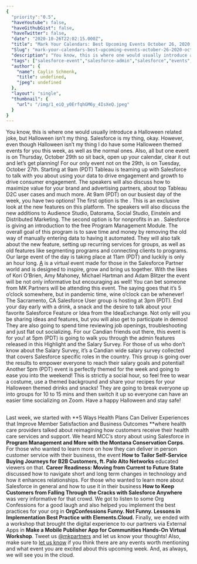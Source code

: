 ```yaml
---
{
  "priority":"0.5",
  "haveYoutube": false,
  "haveGithubGist": false,
  "haveTwitter": false,
  "date": "2020-10-26T22:02:15.000Z",
  "title": "Mark Your Calendars: Best Upcoming Events October 26, 2020 — October 30, 2020",
  "Slug": "mark-your-calendars-best-upcoming-events-october-26-2020-october-30-2020",
  "description": "You know, this is where one would usually introduce a Halloween related joke, but Halloween isn’t my thing. Salesforce is my thing, okay. However, even though Halloween isn’t my thing I do have some Halloween themed events for you this week, as well as the normal ones. Also, all but one event is on Thursday, October 29th so sit back, open up your calendar, clear it out and let’s get planning!.",
  "tags": ["salesforce-event","salesforce-admin","salesforce","events","virtual-events"],
  "author": {
    "name": Caylin Schmenk,
    "title": undefined,
    "jpeg": undefined
  },
  "layout": "single",
  "thumbnail": {
    "url": "/img/1_eiQ_y0ErfqhGM6y_4IsXeQ.jpeg"
  }
}
---
```

You know, this is where one would usually introduce a Halloween related joke, but Halloween isn’t my thing. Salesforce is my thing, okay. However, even though Halloween isn’t my thing I do have some Halloween themed events for you this week, as well as the normal ones. Also, all but one event is on Thursday, October 29th so sit back, open up your calendar, clear it out and let’s get planning!
For our only event not on the 29th, [](https:https://www.salesforce.com/form/events/webinars/form-rss/2637582//www.salesforce.com/form/events/webinars/form-rss/2735662) is on Tuesday, October 27th. Starting at 9am (PDT) Tableau is teaming up with Salesforce to talk with you about using your data to drive engagement and growth to drive consumer engagement. The speakers will also discuss how to maximize value for your brand and advertising partners, about top Tableau D2C user cases and much more.
At 9am (PDT) on our busiest day of the week, you have two options! The first option is the [](https://www.salesforce.com/form/events/webinars/form-rss/2558830). This is an exclusive look at the new features on this platform. The speakers will also discuss the new additions to Audience Studio, Datorama, Social Studio, Einstein and Distributed Marketing.
The second option is for nonprofits in an [](https://www.salesforce.com/form/sfdo/ngo/intro-to-managing-your-programs-webinar/).
Salesforce is giving an introduction to the free Program Management Module. The overall goal of this program is to save time and money by removing the old way of manually entering data to having it automated. They will also talk about the new feature, setting up recurring services for groups, as well as old features like segmenting programs and connecting clients to programs.
Our large event of the day is taking place at 11am (PDT) and luckily is only an hour long. [A](https://event.on24.com/eventRegistration/EventLobbyServlet?target=reg20.jsp&amp;referrer=https%3A%2F%2Fsalesforce.quip.com%2F&amp;eventid=2706395&amp;sessionid=1&amp;key=ED6E88109BD7597CAFA827AD997681A5&amp;regTag=&amp;sourcepage=register) is a virtual event made for those in the Salesforce Partner world and is designed to inspire, grow and bring us together. With the likes of Kori O’Brien, Amy Mahoney, Michael Hartman and Adam Blitzer the event will be not only informative but encouraging as well! You can bet someone from MK Partners will be attending this event.
The saying goes that it’s 5 o’clock somewhere, but in pandemic time, wine o’clock can be whenever! The Sacramento, CA Salesforce User group is hosting [](https://trailblazercommunitygroups.com/events/details/salesforce-salesforce-user-group-sacramento-united-states-presents-favorite-features-and-ideas-virtual-happy-hour/) at 3pm (PDT). End your day early with a drink, a snack and the desire to talk about your favorite Salesforce Feature or Idea from the IdeaExchange. Not only will you be sharing ideas and features, but you will also get to participate in demos! They are also going to spend time reviewing job openings, troubleshooting and just flat out socializing.
For our Candian friends out there, this event is for you! [](https://trailblazercommunitygroups.com/events/details/salesforce-salesforce-admin-group-vancouver-canada-presents-winter-21-highlights-and-canadian-salary-survey-results/) at 5pm (PDT) is going to walk you through the admin features released in this Highlight and the Salary Survey. For those of us who don’t know about the Salary Survey, it’s a Candian wide salary survey collected that covers Salesforce specific roles in the country. This group is going over the results to empower everyone to reach their salary goals and potential!
Another 5pm (PDT) event [](https://trailblazercommunitygroups.com/events/details/salesforce-salesforce-admin-group-seattle-united-states-presents-october-halloween-happy-hour/) is perfectly themed for the week and going to ease you into the weekend! This is strictly a social hour, so feel free to wear a costume, use a themed background and share your recipes for your Halloween themed drinks and snacks! They are going to break everyone up into groups for 10 to 15 mins and then switch it up so everyone can have an easier time socializing on Zoom. Have a happy Halloween and stay safe!

## 

Last week, we started with **5 Ways Health Plans Can Deliver Experiences that Improve Member Satisfaction and Business Outcomes **where health care providers talked about reimagining how customers receive their health care services and support. We heard MCC’s story about using Salesforce in **Program Management and More with the Montana Conservation Corps**.
For those who wanted to learn more on how they can deliver in person customer service with their business, the event **How to Tailor Self-Service Buying Journeys for B2B Customers, ft. Palo Alto Networks** educated viewers on that. **Career Readiness: Moving from Current to Future State** discussed how to navigate short and long term changes in technology and how it enhances relationships.
For those who wanted to learn more about Salesforce in general and how to use it in their business **How to Keep Customers from Falling Through the Cracks with Salesforce Anywhere** was very informative for that crowd. We got to listen to some Org Confessions for a good laugh and also helped you implement the best practices for your org in **OrgConfessions Funny. Not Funny. Lessons in Implementation Best Practice with Elements.Cloud.** Finally, we ended with a workshop that brought the digital experience to our partners via External Apps in **Make a Mobile Publisher App for Communities Hands-On Virtual Workshop**. Tweet us [@mkpartners](http://www.twitter.com/mkpartners) and let us know your thoughts!
Also, make sure to [let us know](https://www.mkpartners.com/contact/) if you think there are any events worth mentioning and what event you are excited about this upcoming week. And, as always, we will see you in the cloud.
